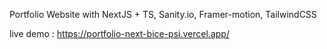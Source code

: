 Portfolio Website with NextJS + TS, Sanity.io, Framer-motion, TailwindCSS

live demo : https://portfolio-next-bice-psi.vercel.app/